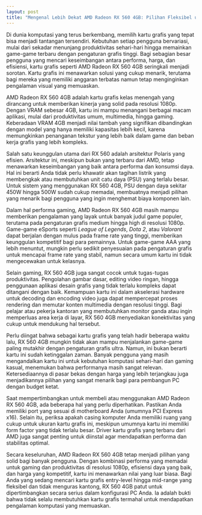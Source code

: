 ```yaml
---
layout: post
title: "Mengenal Lebih Dekat AMD Radeon RX 560 4GB: Pilihan Fleksibel untuk Kebutuhan Komputasi Anda"
---
```


Di dunia komputasi yang terus berkembang, memilih kartu grafis yang tepat bisa menjadi tantangan tersendiri. Kebutuhan setiap pengguna bervariasi, mulai dari sekadar menunjang produktivitas sehari-hari hingga memainkan game-game terbaru dengan pengaturan grafis tinggi. Bagi sebagian besar pengguna yang mencari keseimbangan antara performa, harga, dan efisiensi, kartu grafis seperti AMD Radeon RX 560 4GB seringkali menjadi sorotan. Kartu grafis ini menawarkan solusi yang cukup menarik, terutama bagi mereka yang memiliki anggaran terbatas namun tetap menginginkan pengalaman visual yang memuaskan.

AMD Radeon RX 560 4GB adalah kartu grafis kelas menengah yang dirancang untuk memberikan kinerja yang solid pada resolusi 1080p. Dengan VRAM sebesar 4GB, kartu ini mampu menangani berbagai macam aplikasi, mulai dari produktivitas umum, multimedia, hingga gaming. Keberadaan VRAM 4GB menjadi nilai tambah yang signifikan dibandingkan dengan model yang hanya memiliki kapasitas lebih kecil, karena memungkinkan penanganan tekstur yang lebih baik dalam game dan beban kerja grafis yang lebih kompleks.

Salah satu keunggulan utama dari RX 560 adalah arsitektur Polaris yang efisien. Arsitektur ini, meskipun bukan yang terbaru dari AMD, tetap menawarkan keseimbangan yang baik antara performa dan konsumsi daya. Hal ini berarti Anda tidak perlu khawatir akan tagihan listrik yang membengkak atau membutuhkan unit catu daya (PSU) yang terlalu besar. Untuk sistem yang menggunakan RX 560 4GB, PSU dengan daya sekitar 450W hingga 500W sudah cukup memadai, membuatnya menjadi pilihan yang menarik bagi pengguna yang ingin menghemat biaya komponen lain.

Dalam hal performa gaming, AMD Radeon RX 560 4GB masih mampu memberikan pengalaman yang layak untuk banyak judul game populer, terutama pada pengaturan grafis medium hingga high di resolusi 1080p. Game-game eSports seperti *League of Legends*, *Dota 2*, atau *Valorant* dapat berjalan dengan mulus pada frame rate yang tinggi, memberikan keunggulan kompetitif bagi para pemainnya. Untuk game-game AAA yang lebih menuntut, mungkin perlu sedikit penyesuaian pada pengaturan grafis untuk mencapai frame rate yang stabil, namun secara umum kartu ini tidak mengecewakan untuk kelasnya.

Selain gaming, RX 560 4GB juga sangat cocok untuk tugas-tugas produktivitas. Pengolahan gambar dasar, editing video ringan, hingga penggunaan aplikasi desain grafis yang tidak terlalu kompleks dapat ditangani dengan baik. Kemampuan kartu ini dalam akselerasi hardware untuk decoding dan encoding video juga dapat mempercepat proses rendering dan memutar konten multimedia dengan resolusi tinggi. Bagi pelajar atau pekerja kantoran yang membutuhkan monitor ganda atau ingin memperluas area kerja di layar, RX 560 4GB menyediakan konektivitas yang cukup untuk mendukung hal tersebut.

Perlu diingat bahwa sebagai kartu grafis yang telah hadir beberapa waktu lalu, RX 560 4GB mungkin tidak akan mampu menjalankan game-game paling mutakhir dengan pengaturan grafis ultra. Namun, ini bukan berarti kartu ini sudah ketinggalan zaman. Banyak pengguna yang masih mengandalkan kartu ini untuk kebutuhan komputasi sehari-hari dan gaming kasual, menemukan bahwa performanya masih sangat relevan. Ketersediaannya di pasar bekas dengan harga yang lebih terjangkau juga menjadikannya pilihan yang sangat menarik bagi para pembangun PC dengan budget ketat.

Saat mempertimbangkan untuk membeli atau menggunakan AMD Radeon RX 560 4GB, ada beberapa hal yang perlu diperhatikan. Pastikan Anda memiliki port yang sesuai di motherboard Anda (umumnya PCI Express x16). Selain itu, periksa apakah casing komputer Anda memiliki ruang yang cukup untuk ukuran kartu grafis ini, meskipun umumnya kartu ini memiliki form factor yang tidak terlalu besar. Driver kartu grafis yang terbaru dari AMD juga sangat penting untuk diinstal agar mendapatkan performa dan stabilitas optimal.

Secara keseluruhan, AMD Radeon RX 560 4GB tetap menjadi pilihan yang solid bagi banyak pengguna. Dengan kombinasi performa yang memadai untuk gaming dan produktivitas di resolusi 1080p, efisiensi daya yang baik, dan harga yang kompetitif, kartu ini menawarkan nilai yang luar biasa. Bagi Anda yang sedang mencari kartu grafis entry-level hingga mid-range yang fleksibel dan tidak menguras kantong, RX 560 4GB patut untuk dipertimbangkan secara serius dalam konfigurasi PC Anda. Ia adalah bukti bahwa tidak selalu membutuhkan kartu grafis termahal untuk mendapatkan pengalaman komputasi yang memuaskan.
